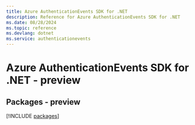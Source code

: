 ```yaml
---
title: Azure AuthenticationEvents SDK for .NET
description: Reference for Azure AuthenticationEvents SDK for .NET
ms.date: 08/28/2024
ms.topic: reference
ms.devlang: dotnet
ms.service: authenticationevents
---
```

# Azure AuthenticationEvents SDK for .NET - preview
## Packages - preview
[!INCLUDE [packages](authenticationevents-index.md)]